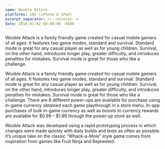 ```yaml
---
name: Wooble Attack
platforms: iOS (iPhone & iPad)
excerpt_separator: <!--excerpt-->
date: 2016-01-02 00:00:00 -0400
---
```


Wooble Attack is a family friendly game created for casual mobile gamers of all ages. It features two game modes, standard and survival. Standard mode is great for any casual player as well as for young children. Survival, on the other hand, introduces longer play, greater difficulty, and introduces penalties for mistakes. Survival mode is great for those who like a challenge.

<!--excerpt-->

Wooble Attack is a family friendly game created for casual mobile gamers of all ages. It features two game modes, standard and survival. Standard mode is great for any casual player as well as for young children. Survival, on the other hand, introduces longer play, greater difficulty, and introduces penalties for mistakes. Survival mode is great for those who like a challenge. There are 8 different power-ups are available for purchase using in-game currency obtained each game playthrough in a store menu. In-app purchases of bulk in-game currency as well as boosts to currency rewards are available for $0.99 – $1.99 through the power-up store as well.

Wooble Attack was developed using a rapid prototyping process in which changes were made quickly with daily builds and tests as often as possible. It’s unique take on the classic “Whack-a-Mole” style game comes from inspiration from games like Fruit Ninja and Bejeweled.
